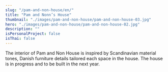 ```yaml
---
slug: "/pam-and-non-house/en/"
title: "Pam and Nonn’s House"
thumbnail: "./images/pam-and-non-house/pam-and-non-house-03.jpg"
hero: "./images/pam-and-non-house/pam-and-non-house-02.jpg"
description: ""
isPersonalProject: false
isThai: false
---
```


The interior of Pam and Non House is inspired by Scandinavian material tones, Danish furniture details tailored each space in the house. The house is in progress and to be built in the next year.
